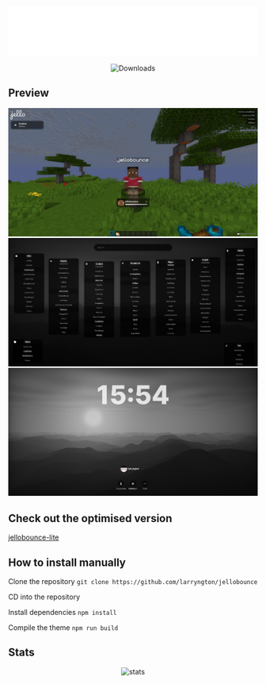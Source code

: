 ![jellobounce-wide1](/.github/img/jellobounce-wide1.png)
    
<p align="center">
    <img src="https://img.shields.io/github/downloads/larryngton2/jellobounce/total?label=Github%20Downloads" alt="Downloads">
</p>

## Preview
![ingame-hud](/.github/img/ingame%20hud.png)
![clickgui](/.github/img/clickgui.png)
![title](/.github/img/title.png)


## Check out the optimised version
[jellobounce-lite](https://github.com/larryngton2/jellobounce/tree/lite)

## How to install manually
Clone the repository `git clone https://github.com/larryngton/jellobounce`

CD into the repository

Install dependencies `npm install`

Compile the theme `npm run build`

## Stats
<p align="center"> 
    <img src="https://repobeats.axiom.co/api/embed/481a818b61e6429e0a48969e51066586943b16a3.svg" alt="stats">
</p>
